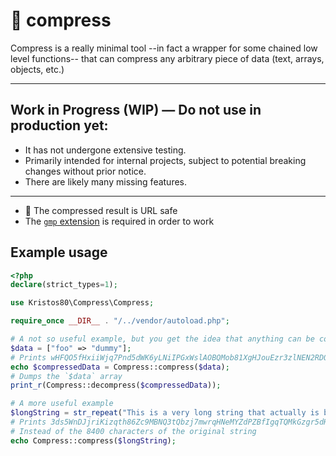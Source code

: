 # 🔨 compress

Compress is a really minimal tool --in fact a wrapper for some chained low level functions-- that can compress any arbitrary piece of data (text, arrays, objects, etc.) 

---

## Work in Progress (WIP) — Do not use in production yet: ##

- It has not undergone extensive testing.
- Primarily intended for internal projects, subject to potential breaking changes without prior notice.
- There are likely many missing features.

---

*  🎉 The compressed result is URL safe
* The [`gmp` extension](https://www.php.net/manual/en/book.gmp.php) is required in order to work

## Example usage

```PHP
<?php
declare(strict_types=1);

use Kristos80\Compress\Compress;

require_once __DIR__ . "/../vendor/autoload.php";

# A not so useful example, but you get the idea that anything can be compressed as internally it gets serialized
$data = ["foo" => "dummy"];
# Prints wHFQO5fHxiiWjq7Pnd5dWK6yLNiIPGxWslAOBQMob81XgHJouEzr3zlNEN2RDQv2
echo $compressedData = Compress::compress($data);
# Dumps the `$data` array
print_r(Compress::decompress($compressedData));

# A more useful example
$longString = str_repeat("This is a very long string that actually is better to compress it to make it smaller", 100);
# Prints 3ds5WnDJjriKizqth86Zc9MBNQ3tQbzj7mwrqHNeMYZdPZBfIgqTQMkGzgr5dHNKmmkXlJhCM8fPYO5nxUbzNsdyGEipyNwSvVVRv2eEpmCjEVHcVzCk6yonW5BFf48ZXFhvNHPDJVp2PAo6EvP8PVXu3YpcmHrt22vByhgjP2msTPreXjmIu45Cswj3ICjt8U4
# Instead of the 8400 characters of the original string
echo Compress::compress($longString);
```
